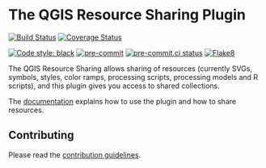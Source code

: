 # The QGIS Resource Sharing Plugin

[![Build Status](https://travis-ci.org/akbargumbira/qgis_resources_sharing.svg?branch=master)](https://travis-ci.org/akbargumbira/qgis_resources_sharing) [![Coverage Status](https://coveralls.io/repos/github/akbargumbira/qgis_resources_sharing/badge.svg?branch=master)](https://coveralls.io/github/akbargumbira/qgis_resources_sharing?branch=master)

[![Code style: black](https://img.shields.io/badge/code%20style-black-000000.svg)](https://github.com/psf/black)
[![pre-commit](https://img.shields.io/badge/pre--commit-enabled-brightgreen?logo=pre-commit&logoColor=white)](https://github.com/pre-commit/pre-commit)
[![pre-commit.ci status](https://results.pre-commit.ci/badge/github/QGIS-Contribution/QGIS-ResourceSharing/master.svg)](https://results.pre-commit.ci/latest/github/QGIS-Contribution/QGIS-ResourceSharing/master)
[![Flake8](https://img.shields.io/badge/flake8-enabled-yellowgreen)](https://flake8.pycqa.org/)

The QGIS Resource Sharing allows sharing of resources (currently SVGs, symbols, styles, color ramps, processing scripts, processing models and R scripts), and this plugin gives you access to shared collections.

The [documentation](https://qgis-contribution.github.io/QGIS-ResourceSharing/) explains how to use the plugin and how to share resources.

## Contributing

Please read the [contribution guidelines](CONTRIBUTING.md).
